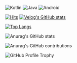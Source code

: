 ![Kotlin](https://img.shields.io/badge/-Kotlin-7f52ff?style=flat&logo=kotlin&logoColor=white)
![Java](https://img.shields.io/badge/-Java-007396?style=flat&logo=java&logoColor=white)
![Android](https://img.shields.io/badge/-Android-67CD3B?style=flat&logo=android&logoColor=white)

[![Hits](https://hits.seeyoufarm.com/api/count/incr/badge.svg?url=https%3A%2F%2Fgithub.com%2Fkimgyeom2&2Fhit-counter&count_bg=%23357E15&title_bg=%23357E15&icon=waze.svg&icon_color=%23FFFFFF&title=visit&edge_flat=false)](https://hits.seeyoufarm.com)  [![Velog's GitHub stats](https://velog-readme-stats.vercel.app/api/badge?name=Blog)](https://velog.io/@kg5832) 

[![Top Langs](https://github-readme-stats.vercel.app/api/top-langs/?username=anuraghazra&layout=donut)](https://github.com/kimgyeom2/github-readme-stats)



![Anurag's GitHub stats](https://github-readme-stats.vercel.app/api?username=kimgyeom2&show_icons=true&theme=flag-india&hide=issues,contribs&count_private=true)


![Anurag's GitHub contributions](https://github-readme-streak-stats.herokuapp.com/?user=kimgyeom2)



![GitHub Profile Trophy](https://github-profile-trophy.vercel.app/?username=kimgyeom2&rank=SSS,SS,S,AAA,AA,A,B,C,SECRET)
